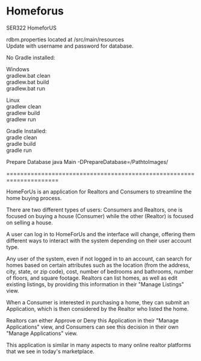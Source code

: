 # Homeforus
SER322 HomeforUS<br />

rdbm.properties located at /src/main/resources<br /> 
Update with username and password for database.<br />

No Gradle installed:<br />

Windows<br />
gradlew.bat clean<br />
gradlew.bat build<br />
gradlew.bat run<br />

Linux<br />
gradlew clean<br />
gradlew build<br />
gradlew run<br />

Gradle Installed:<br />
gradle clean<br />
gradle build<br />
gradle run<br />

Prepare Database
java Main -DPrepareDatabase=/PathtoImages/

=====================================================================

HomeForUs is an application for Realtors and Consumers to streamline the home buying process.

There are two different types of users: Consumers and Realtors, one is focused on buying a house (Consumer) while the other (Realtor) is focused on selling a house. 

A user can log in to HomeForUs and the interface will change, offering them different ways to interact with the system depending on their user account type.

Any user of the system, even if not logged in to an account, can search for homes based on certain attributes such as the location (from the address, city, state, or zip code), cost, number of bedrooms and bathrooms, number of floors, and square footage. Realtors can list homes, as well as edit existing listings, by providing this information in their "Manage Listings" view.

When a Consumer is interested in purchasing a home, they can submit an Application, which is then considered by the Realtor who listed the home. 

Realtors can either Approve or Deny this Application in their "Manage Applications" view, and Consumers can see this decision in their own "Manage Applications" view.

This application is similar in many aspects to many online realtor platforms that we see in today's marketplace. 
